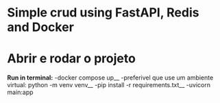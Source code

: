 # Simple crud using FastAPI, Redis and Docker

# Abrir e rodar o projeto

**Run in terminal:**
  -docker compose up__
  -preferivel que use um ambiente virtual: python -m venv venv__
  -pip install -r requirements.txt__
  -uvicorn main:app
